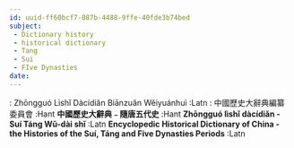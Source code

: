 ```yaml
---
id: uuid-ff60bcf7-087b-4488-9ffe-40fde3b74bed
subject: 
 - Dictionary history
 - historical dictionary
 - Tang
 - Sui
 - FIve Dynasties
date: 
---
```


: Zhōngguó Lìshǐ Dàcídiǎn Biānzuǎn Wěiyuánhuì :Latn
: 中國歷史大辭典編纂委員會 :Hant
**中國歷史大辭典﹣隨唐五代史** :Hant
**Zhōngguó lìshǐ dàcídiǎn - Suí Táng Wǔ-dài shǐ** :Latn
**Encyclopedic Historical Dictionary of China - the Histories of the Suí, Táng and Five Dynasties Periods** :Latn